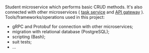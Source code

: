 Student microservice which performs basic CRUD methods. It's also connected with other microservices ( [task service](https://github.com/komron-dev/student_task_service) and [API gateway](https://github.com/komron-dev/student_api_gateway) ).
Tools/frameworks/operations used in this project: 
- gRPC and Protobuf for connection with other microservices;
- migration with relational database (PostgreSQL);
- scripting (Bash);
- suit tests;
- ...
